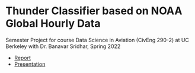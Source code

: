 # Thunder Classifier based on NOAA Global Hourly Data
Semester Project for course Data Science in Aviation (CivEng 290-2) at UC Berkeley with Dr. Banavar Sridhar, Spring 2022

- [Report](https://github.com/6shun/aviation-thunder/blob/main/docs/Project_Report.pdf)
- [Presentation](https://github.com/6shun/aviation-thunder/blob/main/docs/Project_Presentation.pdf)